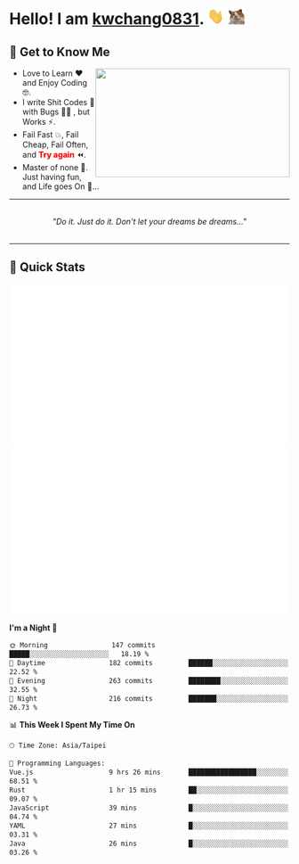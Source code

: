 <h1> <span>Hello! I am <a href="https://github.com/kwchang0831">kwchang0831</a>.</span> <img src="./assets/hi.gif" width="30px" height="30px">  <img src="./assets/cool-cat.gif" height="30px"></h1>
</h1>

## 🎉 Get to Know Me

<a href="#"><img align="right" src="https://media.tenor.com/S5qCffxIFdUAAAAC/the-muppet-kermit-the-frog.gif" width="349" height="195" /></a>

- Love to Learn ❤️ and Enjoy Coding 🤓.
- I write Shit Codes 💩 with Bugs 🐛🐛 , but Works ⚡️.
- Fail Fast 💥, Fail Cheap, Fail Often, and <span style="color:red;font-weight:800;">Try again</span> ⏪️.
- Master of none 🤪. Just having fun, and Life goes On 🌱...

<hr/>
<br/>
<div align="center">
<i>"Do it. Just do it. Don't let your dreams be dreams..." </i>
</div>
<br/>
<hr/>

## 🙈 Quick Stats

![overview](https://raw.githubusercontent.com/kwchang0831/kwchang0831/output/generated/overview.svg)
![languages](https://raw.githubusercontent.com/kwchang0831/kwchang0831/output/generated/languages.svg)

<!--START_SECTION:waka-->
**I'm a Night 🦉** 

```text
🌞 Morning                147 commits         █████░░░░░░░░░░░░░░░░░░░░   18.19 % 
🌆 Daytime                182 commits         ██████░░░░░░░░░░░░░░░░░░░   22.52 % 
🌃 Evening                263 commits         ████████░░░░░░░░░░░░░░░░░   32.55 % 
🌙 Night                  216 commits         ███████░░░░░░░░░░░░░░░░░░   26.73 % 
```


📊 **This Week I Spent My Time On** 

```text
🕑︎ Time Zone: Asia/Taipei

💬 Programming Languages: 
Vue.js                   9 hrs 26 mins       █████████████████░░░░░░░░   68.51 % 
Rust                     1 hr 15 mins        ██░░░░░░░░░░░░░░░░░░░░░░░   09.07 % 
JavaScript               39 mins             █░░░░░░░░░░░░░░░░░░░░░░░░   04.74 % 
YAML                     27 mins             █░░░░░░░░░░░░░░░░░░░░░░░░   03.31 % 
Java                     26 mins             █░░░░░░░░░░░░░░░░░░░░░░░░   03.26 % 
```


<!--END_SECTION:waka-->
